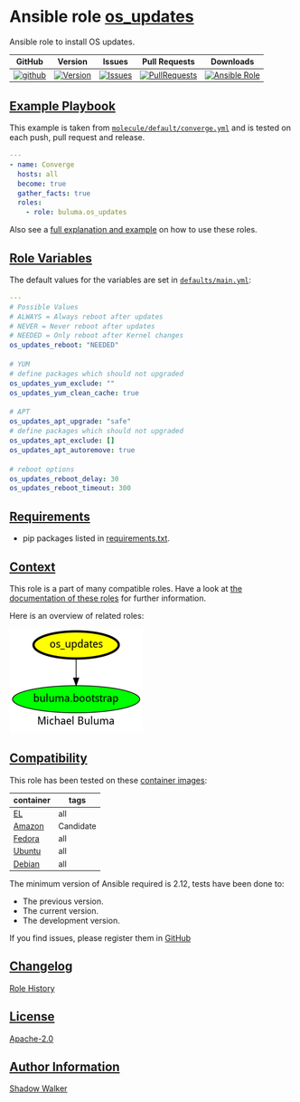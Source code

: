# Ansible role [os_updates](https://galaxy.ansible.com/ui/standalone/roles/buluma/os_updates/documentation)

Ansible role to install OS updates.

|GitHub|Version|Issues|Pull Requests|Downloads|
|------|-------|------|-------------|---------|
|[![github](https://github.com/buluma/ansible-role-os_updates/actions/workflows/molecule.yml/badge.svg)](https://github.com/buluma/ansible-role-os_updates/actions/workflows/molecule.yml)|[![Version](https://img.shields.io/github/release/buluma/ansible-role-os_updates.svg)](https://github.com/buluma/ansible-role-os_updates/releases/)|[![Issues](https://img.shields.io/github/issues/buluma/ansible-role-os_updates.svg)](https://github.com/buluma/ansible-role-os_updates/issues/)|[![PullRequests](https://img.shields.io/github/issues-pr-closed-raw/buluma/ansible-role-os_updates.svg)](https://github.com/buluma/ansible-role-os_updates/pulls/)|[![Ansible Role](https://img.shields.io/ansible/role/d/buluma/os_updates)](https://galaxy.ansible.com/ui/standalone/roles/buluma/os_updates/documentation)|

## [Example Playbook](#example-playbook)

This example is taken from [`molecule/default/converge.yml`](https://github.com/buluma/ansible-role-os_updates/blob/master/molecule/default/converge.yml) and is tested on each push, pull request and release.

```yaml
---
- name: Converge
  hosts: all
  become: true
  gather_facts: true
  roles:
    - role: buluma.os_updates
```

Also see a [full explanation and example](https://buluma.github.io/how-to-use-these-roles.html) on how to use these roles.

## [Role Variables](#role-variables)

The default values for the variables are set in [`defaults/main.yml`](https://github.com/buluma/ansible-role-os_updates/blob/master/defaults/main.yml):

```yaml
---
# Possible Values
# ALWAYS = Always reboot after updates
# NEVER = Never reboot after updates
# NEEDED = Only reboot after Kernel changes
os_updates_reboot: "NEEDED"

# YUM
# define packages which should not upgraded
os_updates_yum_exclude: ""
os_updates_yum_clean_cache: true

# APT
os_updates_apt_upgrade: "safe"
# define packages which should not upgraded
os_updates_apt_exclude: []
os_updates_apt_autoremove: true

# reboot options
os_updates_reboot_delay: 30
os_updates_reboot_timeout: 300
```

## [Requirements](#requirements)

- pip packages listed in [requirements.txt](https://github.com/buluma/ansible-role-os_updates/blob/master/requirements.txt).


## [Context](#context)

This role is a part of many compatible roles. Have a look at [the documentation of these roles](https://buluma.github.io/) for further information.

Here is an overview of related roles:

![dependencies](https://raw.githubusercontent.com/buluma/ansible-role-os_updates/png/requirements.png "Dependencies")

## [Compatibility](#compatibility)

This role has been tested on these [container images](https://hub.docker.com/u/buluma):

|container|tags|
|---------|----|
|[EL](https://hub.docker.com/repository/docker/buluma/enterpriselinux/general)|all|
|[Amazon](https://hub.docker.com/repository/docker/buluma/amazonlinux/general)|Candidate|
|[Fedora](https://hub.docker.com/repository/docker/buluma/fedora/general)|all|
|[Ubuntu](https://hub.docker.com/repository/docker/buluma/ubuntu/general)|all|
|[Debian](https://hub.docker.com/repository/docker/buluma/debian/general)|all|

The minimum version of Ansible required is 2.12, tests have been done to:

- The previous version.
- The current version.
- The development version.

If you find issues, please register them in [GitHub](https://github.com/buluma/ansible-role-os_updates/issues)

## [Changelog](#changelog)

[Role History](https://github.com/buluma/ansible-role-os_updates/blob/master/CHANGELOG.md)

## [License](#license)

[Apache-2.0](https://github.com/buluma/ansible-role-os_updates/blob/master/LICENSE)

## [Author Information](#author-information)

[Shadow Walker](https://buluma.github.io/)

